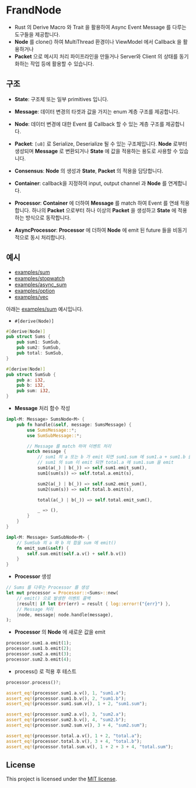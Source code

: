 # FrandNode

* Rust 의 Derive Macro 와 Trait 을 활용하여 Async Event Message 를 다루는 도구들을 제공합니다.
* **Node** 를 clone() 하여 MultiThread 환경이나 ViewModel 에서 Callback 을 활용하거나
* **Packet** 으로 메시지 처리 파이프라인을 만들거나 Server와 Client 의 상태를 동기화하는 작업 등에 활용할 수 있습니다.


## 구조

* **State**: 구조체 또는 일부 primitives 입니다.
* **Message**: 데이터 변경의 타겟과 값을 가지는 enum 계층 구조를 제공합니다.
* **Node**: 데이터 변경에 대한 Event 를 Callback 할 수 있는 계층 구조를 제공합니다.
* **Packet**: `[u8]` 로 Serialize, Deserialize 될 수 있는 구조체입니다. **Node** 로부터 생성되며 **Message** 로 변환되거나 **State** 에 값을 적용하는 용도로 사용할 수 있습니다.

* **Consensus**: **Node** 의 생성과 **State**, **Packet** 의 적용을 담당합니다. 
* **Container**: callback을 지정하여 input, output channel 과 **Node** 를 연계합니다.
* **Processor**: **Container** 에 더하여 **Message** 를 match 하여 Event 를 연쇄 적용합니다. 하나의 **Packet** 으로부터 하나 이상의 **Packet** 을 생성하고 **State** 에 적용하는 방식으로 동작합니다.
* **AsyncProcessor**: **Processor** 에 더하여 **Node** 에 emit 된 future 들을 비동기적으로 동시 처리합니다.

## 예시 

* [examples/sum](https://github.com/frand-nano/frand-node/blob/main/examples/sum)
* [examples/stopwatch](https://github.com/frand-nano/frand-node/blob/main/examples/stopwatch)
* [examples/async_sum](https://github.com/frand-nano/frand-node/blob/main/examples/async_sum)
* [examples/option](https://github.com/frand-nano/frand-node/blob/main/examples/option)
* [examples/vec](https://github.com/frand-nano/frand-node/blob/main/examples/vec)


아래는 [examples/sum](https://github.com/frand-nano/frand-node/blob/main/examples/sum) 예시입니다.

* `#[derive(Node)]`
```rust
#[derive(Node)]
pub struct Sums {
    pub sum1: SumSub,
    pub sum2: SumSub,
    pub total: SumSub,
}

#[derive(Node)]
pub struct SumSub {
    pub a: i32,
    pub b: i32,
    pub sum: i32,
}
```

* **Message** 처리 함수 작성
```rust
impl<M: Message> SumsNode<M> {
    pub fn handle(&self, message: SumsMessage) {
        use SumsMessage::*;
        use SumSubMessage::*;

        // Message 를 match 하여 이벤트 처리
        match message {
            // sum1 의 a 또는 b 가 emit 되면 sum1.sum 에 sum1.a + sum1.b 를 emit
            // sum1 의 sum 이 emit 되면 total.a 에 sum1.sum 을 emit
            sum1(a(_) | b(_)) => self.sum1.emit_sum(),
            sum1(sum(s)) => self.total.a.emit(s),

            sum2(a(_) | b(_)) => self.sum2.emit_sum(),
            sum2(sum(s)) => self.total.b.emit(s),

            total(a(_) | b(_)) => self.total.emit_sum(),

            _ => (),
        }
    }
}
```

```rust
impl<M: Message> SumSubNode<M> {
    // SumSub 의 a 와 b 의 합을 sum 에 emit()
    fn emit_sum(&self) {
        self.sum.emit(self.a.v() + self.b.v())
    }
}
```

* **Processor** 생성
```rust
// Sums 를 다루는 Processor 를 생성
let mut processor = Processor::<Sums>::new(
    // emit() 으로 발생한 이벤트 콜백
    |result| if let Err(err) = result { log::error!("{err}") }, 
    // Message 처리
    |node, message| node.handle(message),
);
```

* **Processor** 의 **Node** 에 새로운 값을 emit
```rust
processor.sum1.a.emit(1);
processor.sum1.b.emit(2);
processor.sum2.a.emit(3);
processor.sum2.b.emit(4);
```

* process() 로 적용 후 테스트
```rust
processor.process()?;

assert_eq!(processor.sum1.a.v(), 1, "sum1.a");
assert_eq!(processor.sum1.b.v(), 2, "sum1.b");
assert_eq!(processor.sum1.sum.v(), 1 + 2, "sum1.sum");

assert_eq!(processor.sum2.a.v(), 3, "sum2.a");
assert_eq!(processor.sum2.b.v(), 4, "sum2.b");
assert_eq!(processor.sum2.sum.v(), 3 + 4, "sum2.sum");

assert_eq!(processor.total.a.v(), 1 + 2, "total.a");
assert_eq!(processor.total.b.v(), 3 + 4, "total.b");
assert_eq!(processor.total.sum.v(), 1 + 2 + 3 + 4, "total.sum");
```


## License

This project is licensed under the [MIT license].

[MIT license]: https://github.com/frand-nano/frand-node/blob/main/LICENSE